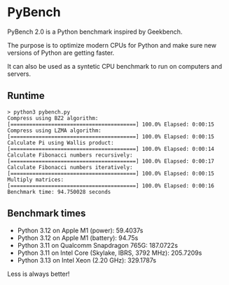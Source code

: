 # PyBench

PyBench 2.0 is a Python benchmark inspired by Geekbench.

The purpose is to optimize modern CPUs for Python and make sure new versions of Python are getting faster.

It can also be used as a syntetic CPU benchmark to run on computers and servers.


## Runtime

```
> python3 pybench.py
Compress using BZ2 algorithm:
[========================================] 100.0% Elapsed: 0:00:15
Compress using LZMA algorithm:
[========================================] 100.0% Elapsed: 0:00:15
Calculate Pi using Wallis product:
[========================================] 100.0% Elapsed: 0:00:14
Calculate Fibonacci numbers recursively:
[========================================] 100.0% Elapsed: 0:00:17
Calculate Fibonacci numbers iteratively:
[========================================] 100.0% Elapsed: 0:00:15
Multiply matrices:
[========================================] 100.0% Elapsed: 0:00:16
Benchmark time: 94.750028 seconds
```

## Benchmark times

- Python 3.12 on Apple M1 (power): 59.4037s
- Python 3.12 on Apple M1 (battery): 94.75s
- Python 3.11 on Qualcomm Snapdragon 765G: 187.0722s
- Python 3.11 on Intel Core (Skylake, IBRS, 3792 MHz): 205.7209s
- Python 3.13 on Intel Xeon (2.20 GHz): 329.1787s

Less is always better!

